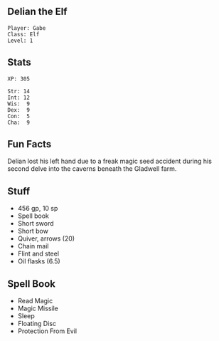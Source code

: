 
## Delian the Elf

    Player: Gabe
    Class: Elf
    Level: 1

## Stats

    XP: 305

    Str: 14
    Int: 12
    Wis:  9
    Dex:  9
    Con:  5
    Cha:  9

## Fun Facts

Delian lost his left hand due to a freak magic seed accident during his second
delve into the caverns beneath the Gladwell farm.

## Stuff

* 456 gp, 10 sp
* Spell book
* Short sword
* Short bow
* Quiver, arrows (20)
* Chain mail
* Flint and steel
* Oil flasks (6.5)

## Spell Book

* Read Magic
* Magic Missile
* Sleep
* Floating Disc
* Protection From Evil
